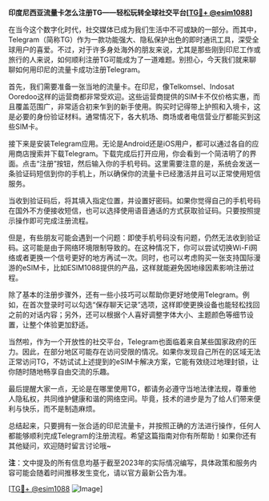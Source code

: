 **印度尼西亚流量卡怎么注册TG——轻松玩转全球社交平台[[TG💪+ @esim1088](https://t.me/s/esim1088)]**

在当今这个数字化时代，社交媒体已成为我们生活中不可或缺的一部分。而其中，Telegram（简称TG）作为一款功能强大、隐私保护出色的即时通讯工具，深受全球用户的喜爱。不过，对于许多身处海外的朋友来说，尤其是那些刚到印尼工作或旅行的人来说，如何顺利注册TG可能成为了一道难题。别担心，今天我们就来聊聊如何用印尼的流量卡成功注册Telegram。

首先，我们需要准备一张当地的流量卡。在印尼，像Telkomsel、Indosat Ooredoo这样的运营商都非常受欢迎。这些运营商提供的SIM卡不仅价格实惠，而且覆盖范围广，非常适合初来乍到的新手使用。购买时记得带上护照和入境卡，这是必要的身份验证材料。通常情况下，各大机场、商场或者电信营业厅都能买到这些SIM卡。

接下来是安装Telegram应用。无论是Android还是iOS用户，都可以通过各自的应用商店搜索并下载Telegram。下载完成后打开应用，你会看到一个简洁明了的界面。点击“注册”按钮，然后输入你的手机号码。这里需要注意的是，系统会发送一条验证码短信到你的手机上，所以确保你的流量卡已经激活并且可以正常使用短信服务。

当收到验证码后，将其填入指定位置，并设置好密码。如果你觉得自己的手机号码在国外不方便接收短信，也可以选择使用语音通话的方式获取验证码。只要按照提示操作即可完成注册流程。

但是，有些朋友可能会遇到一个问题：即使手机号码没有问题，仍然无法收到验证码。这可能是由于网络环境限制导致的。在这种情况下，你可以尝试切换Wi-Fi网络或者更换一个信号更好的地方再试一次。同时，也可以考虑购买一张支持国际漫游的eSIM卡，比如ESIM1088提供的产品，这样就能避免因地缘因素影响注册过程。

除了基本的注册步骤外，还有一些小技巧可以帮助你更好地使用Telegram。例如，在首次登录时可以勾选“保存聊天记录”选项，这样即使更换设备也能轻松找回之前的对话内容；另外，还可以根据个人喜好调整字体大小、主题颜色等细节设置，让整个体验更加舒适。

当然啦，作为一个开放性的社交平台，Telegram也面临着来自某些国家政府的压力。因此，在部分地区可能存在访问受限的情况。如果你发现自己所在的区域无法正常访问TG，不妨试试上述提到的eSIM卡解决方案，它能有效绕过地理封锁，让你随时随地畅享自由交流的乐趣。

最后提醒大家一点，无论是在哪里使用TG，都请务必遵守当地法律法规，尊重他人隐私权，共同维护健康和谐的网络空间。毕竟，技术的进步是为了给人们带来便利与快乐，而不是制造麻烦。

总结起来，只要拥有一张合适的印尼流量卡，并按照正确的方法进行操作，任何人都能够顺利完成Telegram的注册流程。希望这篇指南对你有所帮助！如果你还有其他疑问，欢迎随时留言讨论哦~ 

**注**：文中提及的所有信息均基于截至2023年的实际情况编写，具体政策和服务内容可能会随着时间推移发生变化，请以官方最新公告为准。

[[TG💪+ @esim1088](https://t.me/s/esim1088) ![Image](https://i.postimg.cc/4NQfJmqS/Snipaste-2025-05-13-00-14-12.png)]
